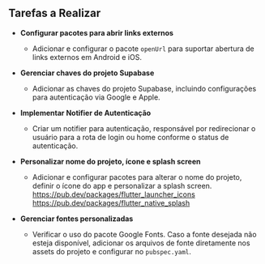 <!-- @format -->

## Tarefas a Realizar

- **Configurar pacotes para abrir links externos**

  - Adicionar e configurar o pacote `openUrl` para suportar abertura de links externos em Android e iOS.

- **Gerenciar chaves do projeto Supabase**

  - Adicionar as chaves do projeto Supabase, incluindo configurações para autenticação via Google e Apple.

- **Implementar Notifier de Autenticação**

  - Criar um notifier para autenticação, responsável por redirecionar o usuário para a rota de login ou home conforme o status de autenticação.

- **Personalizar nome do projeto, ícone e splash screen**

  - Adicionar e configurar pacotes para alterar o nome do projeto, definir o ícone do app e personalizar a splash screen.
    https://pub.dev/packages/flutter_launcher_icons
    https://pub.dev/packages/flutter_native_splash

- **Gerenciar fontes personalizadas**
  - Verificar o uso do pacote Google Fonts. Caso a fonte desejada não esteja disponível, adicionar os arquivos de fonte diretamente nos assets do projeto e configurar no `pubspec.yaml`.
